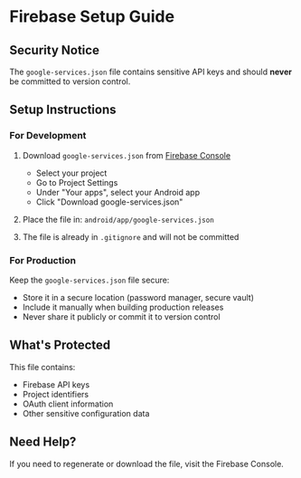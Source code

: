 # Firebase Setup Guide

## Security Notice

The `google-services.json` file contains sensitive API keys and should **never** be committed to version control.

## Setup Instructions

### For Development

1. Download `google-services.json` from [Firebase Console](https://console.firebase.google.com/)
   - Select your project
   - Go to Project Settings
   - Under "Your apps", select your Android app
   - Click "Download google-services.json"

2. Place the file in: `android/app/google-services.json`

3. The file is already in `.gitignore` and will not be committed

### For Production

Keep the `google-services.json` file secure:
- Store it in a secure location (password manager, secure vault)
- Include it manually when building production releases
- Never share it publicly or commit it to version control

## What's Protected

This file contains:
- Firebase API keys
- Project identifiers
- OAuth client information
- Other sensitive configuration data

## Need Help?

If you need to regenerate or download the file, visit the Firebase Console.

